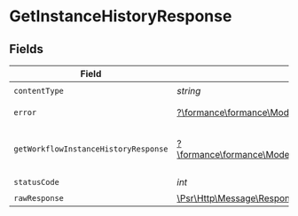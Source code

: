 # GetInstanceHistoryResponse


## Fields

| Field                                                                                                                             | Type                                                                                                                              | Required                                                                                                                          | Description                                                                                                                       |
| --------------------------------------------------------------------------------------------------------------------------------- | --------------------------------------------------------------------------------------------------------------------------------- | --------------------------------------------------------------------------------------------------------------------------------- | --------------------------------------------------------------------------------------------------------------------------------- |
| `contentType`                                                                                                                     | *string*                                                                                                                          | :heavy_check_mark:                                                                                                                | N/A                                                                                                                               |
| `error`                                                                                                                           | [?\formance\formance\Models\Shared\Error](../../models/shared/Error.md)                                                           | :heavy_minus_sign:                                                                                                                | General error                                                                                                                     |
| `getWorkflowInstanceHistoryResponse`                                                                                              | [?\formance\formance\Models\Shared\GetWorkflowInstanceHistoryResponse](../../models/shared/GetWorkflowInstanceHistoryResponse.md) | :heavy_minus_sign:                                                                                                                | The workflow instance history                                                                                                     |
| `statusCode`                                                                                                                      | *int*                                                                                                                             | :heavy_check_mark:                                                                                                                | N/A                                                                                                                               |
| `rawResponse`                                                                                                                     | [\Psr\Http\Message\ResponseInterface](https://www.php-fig.org/psr/psr-7/#33-psrhttpmessageresponseinterface)                      | :heavy_minus_sign:                                                                                                                | N/A                                                                                                                               |